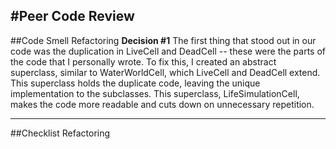 #Peer Code Review
-------
##Code Smell Refactoring
**Decision #1**
The first thing that stood out in our code was the duplication in LiveCell and DeadCell -- these were the parts of the code that I personally wrote. To fix this, I created an abstract superclass, similar to WaterWorldCell, which LiveCell and DeadCell extend. This superclass holds the duplicate code, leaving the unique implementation to the subclasses. 
This superclass, LifeSimulationCell, makes the code more readable and cuts down on unnecessary repetition.

-------
##Checklist Refactoring